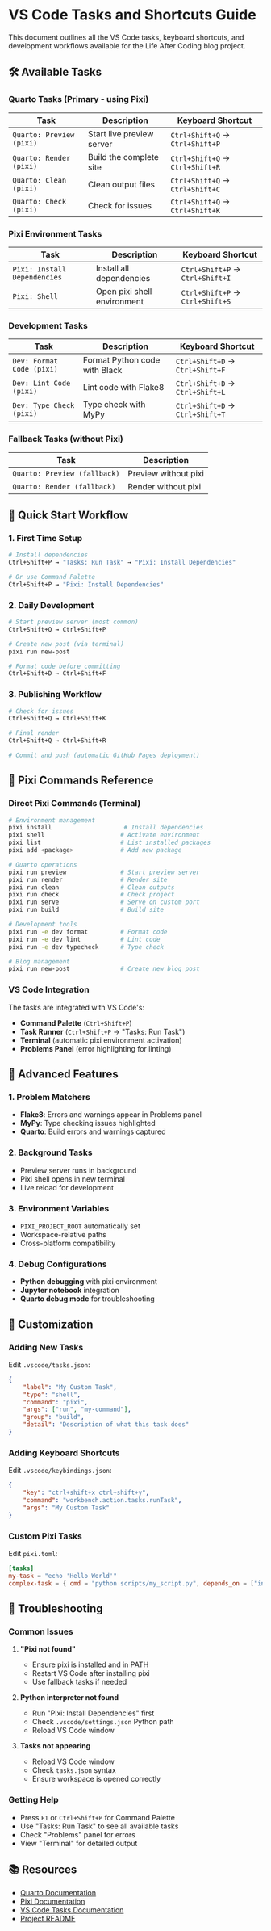 # VS Code Tasks and Shortcuts Guide

This document outlines all the VS Code tasks, keyboard shortcuts, and development workflows available for the Life After Coding blog project.

## 🛠️ Available Tasks

### Quarto Tasks (Primary - using Pixi)

| Task | Description | Keyboard Shortcut |
|------|-------------|-------------------|
| `Quarto: Preview (pixi)` | Start live preview server | `Ctrl+Shift+Q` → `Ctrl+Shift+P` |
| `Quarto: Render (pixi)` | Build the complete site | `Ctrl+Shift+Q` → `Ctrl+Shift+R` |
| `Quarto: Clean (pixi)` | Clean output files | `Ctrl+Shift+Q` → `Ctrl+Shift+C` |
| `Quarto: Check (pixi)` | Check for issues | `Ctrl+Shift+Q` → `Ctrl+Shift+K` |

### Pixi Environment Tasks

| Task | Description | Keyboard Shortcut |
|------|-------------|-------------------|
| `Pixi: Install Dependencies` | Install all dependencies | `Ctrl+Shift+P` → `Ctrl+Shift+I` |
| `Pixi: Shell` | Open pixi shell environment | `Ctrl+Shift+P` → `Ctrl+Shift+S` |

### Development Tasks

| Task | Description | Keyboard Shortcut |
|------|-------------|-------------------|
| `Dev: Format Code (pixi)` | Format Python code with Black | `Ctrl+Shift+D` → `Ctrl+Shift+F` |
| `Dev: Lint Code (pixi)` | Lint code with Flake8 | `Ctrl+Shift+D` → `Ctrl+Shift+L` |
| `Dev: Type Check (pixi)` | Type check with MyPy | `Ctrl+Shift+D` → `Ctrl+Shift+T` |

### Fallback Tasks (without Pixi)

| Task | Description |
|------|-------------|
| `Quarto: Preview (fallback)` | Preview without pixi |
| `Quarto: Render (fallback)` | Render without pixi |

## 🎯 Quick Start Workflow

### 1. First Time Setup

```bash
# Install dependencies
Ctrl+Shift+P → "Tasks: Run Task" → "Pixi: Install Dependencies"

# Or use Command Palette
Ctrl+Shift+P → "Pixi: Install Dependencies"
```

### 2. Daily Development

```bash
# Start preview server (most common)
Ctrl+Shift+Q → Ctrl+Shift+P

# Create new post (via terminal)
pixi run new-post

# Format code before committing
Ctrl+Shift+D → Ctrl+Shift+F
```

### 3. Publishing Workflow

```bash
# Check for issues
Ctrl+Shift+Q → Ctrl+Shift+K

# Final render
Ctrl+Shift+Q → Ctrl+Shift+R

# Commit and push (automatic GitHub Pages deployment)
```

## 🔧 Pixi Commands Reference

### Direct Pixi Commands (Terminal)

```bash
# Environment management
pixi install                    # Install dependencies
pixi shell                     # Activate environment
pixi list                      # List installed packages
pixi add <package>             # Add new package

# Quarto operations  
pixi run preview               # Start preview server
pixi run render                # Render site
pixi run clean                 # Clean outputs
pixi run check                 # Check project
pixi run serve                 # Serve on custom port
pixi run build                 # Build site

# Development tools
pixi run -e dev format         # Format code
pixi run -e dev lint           # Lint code  
pixi run -e dev typecheck      # Type check

# Blog management
pixi run new-post              # Create new blog post
```

### VS Code Integration

The tasks are integrated with VS Code's:

- **Command Palette** (`Ctrl+Shift+P`)
- **Task Runner** (`Ctrl+Shift+P` → "Tasks: Run Task")
- **Terminal** (automatic pixi environment activation)
- **Problems Panel** (error highlighting for linting)

## 🚀 Advanced Features

### 1. Problem Matchers

- **Flake8**: Errors and warnings appear in Problems panel
- **MyPy**: Type checking issues highlighted
- **Quarto**: Build errors and warnings captured

### 2. Background Tasks

- Preview server runs in background
- Pixi shell opens in new terminal
- Live reload for development

### 3. Environment Variables

- `PIXI_PROJECT_ROOT` automatically set
- Workspace-relative paths
- Cross-platform compatibility

### 4. Debug Configurations

- **Python debugging** with pixi environment
- **Jupyter notebook** integration
- **Quarto debug mode** for troubleshooting

## 📝 Customization

### Adding New Tasks

Edit `.vscode/tasks.json`:

```json
{
    "label": "My Custom Task",
    "type": "shell", 
    "command": "pixi",
    "args": ["run", "my-command"],
    "group": "build",
    "detail": "Description of what this task does"
}
```

### Adding Keyboard Shortcuts

Edit `.vscode/keybindings.json`:

```json
{
    "key": "ctrl+shift+x ctrl+shift+y",
    "command": "workbench.action.tasks.runTask", 
    "args": "My Custom Task"
}
```

### Custom Pixi Tasks

Edit `pixi.toml`:

```toml
[tasks]
my-task = "echo 'Hello World'"
complex-task = { cmd = "python scripts/my_script.py", depends_on = ["install"] }
```

## 🐛 Troubleshooting

### Common Issues

1. **"Pixi not found"**
   - Ensure pixi is installed and in PATH
   - Restart VS Code after installing pixi
   - Use fallback tasks if needed

2. **Python interpreter not found**
   - Run "Pixi: Install Dependencies" first
   - Check `.vscode/settings.json` Python path
   - Reload VS Code window

3. **Tasks not appearing**
   - Reload VS Code window
   - Check `tasks.json` syntax
   - Ensure workspace is opened correctly

### Getting Help

- Press `F1` or `Ctrl+Shift+P` for Command Palette
- Use "Tasks: Run Task" to see all available tasks
- Check "Problems" panel for errors
- View "Terminal" for detailed output

## 📚 Resources

- [Quarto Documentation](https://quarto.org)
- [Pixi Documentation](https://pixi.sh)
- [VS Code Tasks Documentation](https://code.visualstudio.com/docs/editor/tasks)
- [Project README](../README.md)
